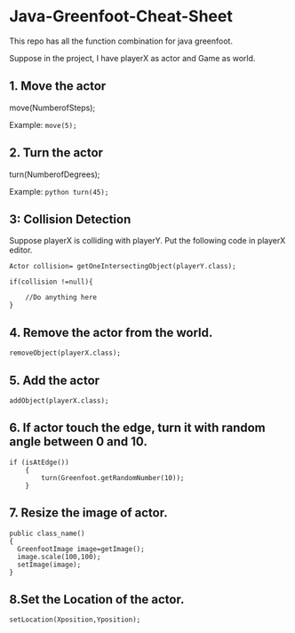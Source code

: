 # Java-Greenfoot-Cheat-Sheet
This repo has all the function combination for java greenfoot.

Suppose in the project, I have playerX as actor and Game as world.

## 1. Move the actor
move(NumberofSteps);

Example: 
```move(5);```

## 2. Turn the actor
turn(NumberofDegrees);

Example: 
```python turn(45);```

## 3: Collision Detection

Suppose playerX is colliding with playerY. Put the following code in playerX editor.

```
Actor collision= getOneIntersectingObject(playerY.class);

if(collision !=null){

    //Do anything here
}
```
## 4. Remove the actor from the world.
```
removeObject(playerX.class);
```
## 5. Add the actor 
```
addObject(playerX.class);
```
## 6. If actor touch the edge, turn it with random angle between 0 and 10.
```
if (isAtEdge())
	{
		turn(Greenfoot.getRandomNumber(10));
	}
  ```  
 ## 7. Resize the image of actor.
 ```
 public class_name()
{
   GreenfootImage image=getImage();
   image.scale(100,100);
   setImage(image);
 }
 ```
 ## 8.Set the Location of the actor.
```
setLocation(Xposition,Yposition);
```
